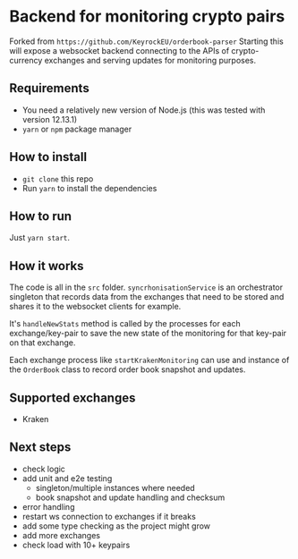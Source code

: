 # Backend for monitoring crypto pairs

Forked from `https://github.com/KeyrockEU/orderbook-parser`
Starting this will expose a websocket backend connecting to the APIs of crypto-currency exchanges and serving updates for monitoring purposes.

## Requirements

- You need a relatively new version of Node.js (this was tested with version 12.13.1)
- `yarn` or `npm` package manager

## How to install

- `git clone` this repo
- Run `yarn` to install the dependencies

## How to run

Just `yarn start`.

## How it works

The code is all in the `src` folder.
`syncrhonisationService` is an orchestrator singleton that records data from the exchanges that need to be stored and shares it to the websocket clients for example.

It's `handleNewStats` method is called by the processes for each exchange/key-pair to save the new state of the monitoring for that key-pair on that exchange.

Each exchange process like `startKrakenMonitoring` can use and instance of the `OrderBook` class to record order book snapshot and updates.

## Supported exchanges

- Kraken

## Next steps

- check logic
- add unit and e2e testing
  - singleton/multiple instances where needed
  - book snapshot and update handling and checksum
- error handling
- restart ws connection to exchanges if it breaks
- add some type checking as the project might grow
- add more exchanges
- check load with 10+ keypairs
